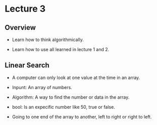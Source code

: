 # Lecture 3

## Overview

- Learn how to think algorithmically.

- Learn how to use all learned in lecture 1 and 2.

## Linear Search

- A computer can only look at one value at the time in an array.

- Inpunt: An array of numbers.

- Algorithm: A way to find the number or data in the array. 

- bool: Is an expecific number like 50, true or false.

- Going to one end of the array to another, left to right or right to left.